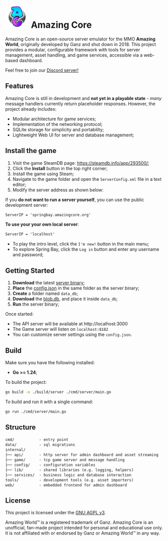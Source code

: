 # <img src="web/images/logo.png" height="75"> Amazing Core

Amazing Core is an open-source server emulator for the MMO **Amazing World**, originally developed by Ganz and shut down in 2018.
This project provides a modular, configurable framework with tools for server management, asset handling, and game services, accessible via a web-based dashboard.

Feel free to join our [Discord server!](https://discord.com/invite/TWfTBbfdA9)

## Features

Amazing Core is still in development and **not yet in a playable state** - *many* message handlers currently return placeholder responses.
However, the project already includes:

- Modular architecture for game services;
- Implementation of the networking protocol;
- SQLite storage for simplicity and portability;
- Lightweight Web UI for server and database management;

## Install the game

1. Visit the game SteamDB page: https://steamdb.info/app/293500/;
2. Click the **Install** button in the top right corner;
3. Install the game using Steam;
4. Navigate to the game folder and open the `ServerConfig.xml` file in a text editor;
5. Modify the server address as shown below:

If you **do not want to run a server yourself**, you can use the public development server:

```xml
ServerIP = 'springbay.amazingcore.org'
```

**To use your your own local server**:

```xml
ServerIP = 'localhost'
```

- To play the intro level, click the `I'm new!` button in the main menu;
- To explore Spring Bay, click the `Log in` button and enter any username and password;

## Getting Started

1. **Download** the latest [server binary](https://github.com/dv1x3r/amazing-core/releases);
2. **Place** the [config.json](https://github.com/dv1x3r/amazing-core/blob/master/config.json) in the same folder as the server binary;
3. **Create** a folder named `data_db`;
4. **Download** the [blob.db](https://drive.google.com/drive/folders/1K7k7ZHrL5KZTdsa5_BblgafPgeGWwKRc?usp=share_link), and place it inside `data_db`;
5. **Run** the server binary;

Once started:

- The API server will be available at http://localhost:3000
- The Game server will listen on `localhost:8182`
- You can customize server settings using the `config.json`.

## Build

Make sure you have the following installed:

- **Go >= 1.24**;

To build the project:

```sh
go build -o ./build/server ./cmd/server/main.go
```

To build and run it with a single command:

```sh
go run ./cmd/server/main.go
```

## Structure

```
cmd/           - entry point
data/          - sql migrations
internal/      
├── api/       - http server for admin dashboard and asset streaming
├── game/      - tcp game server and message handling
├── config/    - configuration variables
├── lib/       - shared libraries (e.g. logging, helpers)
├── services/  - business logic and database interaction
tools/         - development tools (e.g. asset importers)
web/           - embedded frontend for admin dashboard
```

## License

This project is licensed under the [GNU AGPL v3](LICENSE).

Amazing World™ is a registered trademark of Ganz. Amazing Core is an unofficial, fan-made project intended for personal and educational use only. It is not affiliated with or endorsed by Ganz or Amazing World™ in any way.
